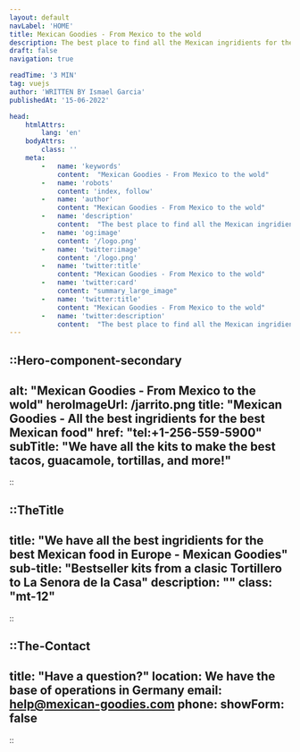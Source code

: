 ```yaml
---
layout: default
navLabel: 'HOME'
title: Mexican Goodies - From Mexico to the wold
description: The best place to find all the Mexican ingridients for the best and more authentic Mexican food in Europe, from tortillas, Maseca, hot souces, and much more.
draft: false
navigation: true

readTime: '3 MIN'
tag: vuejs
author: 'WRITTEN BY Ismael Garcia'
publishedAt: '15-06-2022'

head:
    htmlAttrs:
        lang: 'en'
    bodyAttrs:
        class: ''
    meta:
        -   name: 'keywords'
            content:  "Mexican Goodies - From Mexico to the wold"
        -   name: 'robots'
            content: 'index, follow'
        -   name: 'author'
            content: "Mexican Goodies - From Mexico to the wold"
        -   name: 'description'
            content:  "The best place to find all the Mexican ingridients for the best and more authentic Mexican food in Europe, from tortillas, Maseca, ."
        -   name: 'og:image'
            content: '/logo.png'
        -   name: 'twitter:image'
            content: '/logo.png'
        -   name: 'twitter:title'
            content: "Mexican Goodies - From Mexico to the wold"
        -   name: 'twitter:card'
            content: "summary_large_image"
        -   name: 'twitter:title'
            content: "Mexican Goodies - From Mexico to the wold"
        -   name: 'twitter:description'
            content:  "The best place to find all the Mexican ingridients for the best and more authentic Mexican food in Europe, from tortillas, Maseca, ."
---
```




::Hero-component-secondary
---
alt: "Mexican Goodies - From Mexico to the wold"
heroImageUrl: /jarrito.png
title: "Mexican Goodies - All the best ingridients for the best Mexican food"
href: "tel:+1-256-559-5900"
subTitle: "We have all the kits to make the best tacos, guacamole, tortillas, and more!"
---
::

<div class='my-20'></div>

::TheTitle
---
title: "We have all the best ingridients for the best Mexican food in Europe - Mexican Goodies"
sub-title: "Bestseller kits from a clasic Tortillero to La Senora de la Casa"
description: ""
class: "mt-12"
---
::

::The-Contact
---
title:  "Have a question?"
location: We have the base of operations in Germany
email: help@mexican-goodies.com
phone: 
showForm: false
---
::
